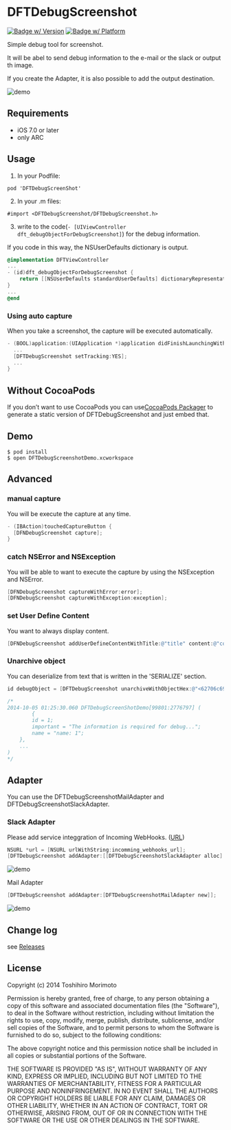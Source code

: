 # DFTDebugScreenshot
[![Badge w/ Version](http://cocoapod-badges.herokuapp.com/v/DFTDebugScreenshot/badge.png)](http://cocoadocs.org/docsets/DFTDebugScreenshot)
[![Badge w/ Platform](http://cocoapod-badges.herokuapp.com/p/DFTDebugScreenshot/badge.png)](http://cocoadocs.org/docsets/DFTDebugScreenshot)

Simple debug tool for screenshot.

It will be abel to send debug information to the e-mail or the slack or output th image.

If you create the Adapter, it is also possible to add the output destination.

![demo](https://github.com/dealforest/DFTDebugScreenShot/raw/master/images/demo.gif)

## Requirements
* iOS 7.0 or later
* only ARC

## Usage

1) In your Podfile:

```
pod 'DFTDebugScreenShot'
```

2) In your .m files:

```
#import <DFTDebugScreenshot/DFTDebugScreenshot.h>
```

3) write to the code(`- [UIViewController dft_debugObjectForDebugScreenshot]`) for the debug information.

If you code in this way, the NSUserDefaults dictionary is output.
```objective-c
@implementation DFTViewController
... 
- (id)dft_debugObjectForDebugScreenshot {
    return [[NSUserDefaults standardUserDefaults] dictionaryRepresentation];
}
...
@end
```

### Using auto capture
When you take a screenshot, the capture will be executed automatically.

```objective-c
- (BOOL)application:(UIApplication *)application didFinishLaunchingWithOptions:(NSDictionary *)launchOptions {
  ...
  [DFTDebugScreenshot setTracking:YES];
  ...
}
```

## Without CocoaPods

If you don’t want to use CocoaPods you can use[CocoaPods Packager](https://github.com/CocoaPods/cocoapods-packager) to generate a static version of DFTDebugScreenshot and just embed that.

## Demo

```shell
$ pod install
$ open DFTDebugScreenshotDemo.xcworkspace
```

## Advanced

### manual capture
You will be execute the capture  at any time.

```objective-c
- (IBAction)touchedCaptureButton {
  [DFNDebugScreenshot capture];
}
```

### catch NSError and NSException
You will be able to  want to execute the capture by using the NSException and NSError.

```objective-c
[DFNDebugScreenshot captureWithError:error];
[DFNDebugScreenshot captureWithException:exception];
```

### set User Define Content
You want to always display content.

```objective-c
[DFNDebugScreenshot addUserDefineContentWithTitle:@"title" content:@"content"]
```

### Unarchive object
You can deserialize from text that is written in the 'SERIALIZE' section.

```objective-c
id debugObject = [DFTDebugScreenshot unarchiveWithObjectHex:@"<62706c69 73743030 d4010203 040506bb bc582476 65727369 6f6e5824 6f626a65 63747359 24617263 68697665 72542474 6f701200 0186a0af 102c0708 19242526 2728292a 313b3c3d 47484953 54555f60 616b6c6d 77787983 84858f90 919b9c9d a7a8a9b3 b4b55524 6e756c6c d2090a0b 185a4e53 2e6f626a 65637473 5624636c 617373ac 0c0d0e0f 10111213 14151617 8002800a 800d8010 80138016 8019801c 801f8022 80258028 802bd31a 090a1b1f 23574e53 2e6b6579 73a31c1d 1e800380 048005a3 20212280 06800780 08800952 6964546e 616d6559 696d706f 7274616e 74100157 6e616d65 3a20315f 10285468 6520696e 666f726d 6174696f 6e206973 20726571 75697265 6420666f 72206465 6275672e 2e2ed22b 2c2d2e5a 24636c61 73736e61 6d655824 636c6173 7365735c 4e534469 6374696f 6e617279 a22f305c 4e534469 6374696f 6e617279 584e534f 626a6563 74d31a09 0a323623 a31c1d1e 80038004 8005a337 3822800b 800c8008 80091002 576e616d 653a2032 d31a090a 3e4223a3 1c1d1e80 03800480 05a34344 22800e80 0f800880 09100357 6e616d65 3a2033d3 1a090a4a 4e23a31c 1d1e8003 80048005 a34f5022 80118012 80088009 1004576e 616d653a 2034d31a 090a565a 23a31c1d 1e800380 048005a3 5b5c2280 14801580 08800910 05576e61 6d653a20 35d31a09 0a626623 a31c1d1e 80038004 8005a367 68228017 80188008 80091006 576e616d 653a2036 d31a090a 6e7223a3 1c1d1e80 03800480 05a37374 22801a80 1b800880 09100757 6e616d65 3a2037d3 1a090a7a 7e23a31c 1d1e8003 80048005 a37f8022 801d801e 80088009 1008576e 616d653a 2038d31a 090a868a 23a31c1d 1e800380 048005a3 8b8c2280 20802180 08800910 09576e61 6d653a20 39d31a09 0a929623 a31c1d1e 80038004 8005a397 98228023 80248008 8009100a 586e616d 653a2031 30d31a09 0a9ea223 a31c1d1e 80038004 8005a3a3 a4228026 80278008 8009100b 586e616d 653a2031 31d31a09 0aaaae23 a31c1d1e 80038004 8005a3af b0228029 802a8008 8009100c 586e616d 653a2031 32d22b2c b6b75e4e 534d7574 61626c65 41727261 79a3b8b9 ba5e4e53 4d757461 626c6541 72726179 574e5341 72726179 584e534f 626a6563 745f100f 4e534b65 79656441 72636869 766572d1 bdbe5472 6f6f7480 01000800 11001a00 23002d00 32003700 66006c00 71007c00 83009000 92009400 96009800 9a009c00 9e00a000 a200a400 a600a800 aa00b100 b900bd00 bf00c100 c300c700 c900cb00 cd00cf00 d200d700 e100e300 eb011601 1b012601 2f013c01 3f014c01 55015c01 60016201 64016601 6a016c01 6e017001 72017401 7c018301 87018901 8b018d01 91019301 95019701 99019b01 a301aa01 ae01b001 b201b401 b801ba01 bc01be01 c001c201 ca01d101 d501d701 d901db01 df01e101 e301e501 e701e901 f101f801 fc01fe02 00020202 06020802 0a020c02 0e021002 18021f02 23022502 27022902 2d022f02 31023302 35023702 3f024602 4a024c02 4e025002 54025602 58025a02 5c025e02 66026d02 71027302 75027702 7b027d02 7f028102 83028502 8d029402 98029a02 9c029e02 a202a402 a602a802 aa02ac02 b502bc02 c002c202 c402c602 ca02cc02 ce02d002 d202d402 dd02e402 e802ea02 ec02ee02 f202f402 f602f802 fa02fc03 05030a03 19031d03 2c033403 3d034f03 52035700 00000000 00020100 00000000 0000bf00 00000000 00000000 00000000 000359>"];

/*
2014-10-05 01:25:30.060 DFTDebugScreenShotDemo[99801:2776797] (
        {
        id = 1;
        important = "The information is required for debug...";
        name = "name: 1";
    },
    ...
)
*/
```

## Adapter
You can use the DFTDebugScreenshotMailAdapter and DFTDebugScreenshotSlackAdapter.

### Slack Adapter
Please add service integgration of Incoming WebHooks. ([URL](https://my.slack.com/services/new/incoming-webhook))

```objective-c
NSURL *url = [NSURL urlWithString:incomming_webhooks_url];
[DFTDebugScreenshot addAdapter:[[DFTDebugScreenshotSlackAdapter alloc] initWithIncomingWebHookURL:incomming_url]];
```
![demo](https://github.com/dealforest/DFTDebugScreenShot/raw/master/images/slack_adapter.png)

Mail Adapter

```objective-c
[DFTDebugScreenshot addAdapter:[DFTDebugScreenshotMailAdapter new]];
```
![demo](https://github.com/dealforest/DFTDebugScreenShot/raw/master/images/mail_adapter.png)

## Change log

see [Releases](https://github.com/dealforest/DFTDebugScreenshot/releases)

## License

Copyright (c) 2014 Toshihiro Morimoto

Permission is hereby granted, free of charge, to any person obtaining a copy of this software and associated documentation files (the "Software"), to deal in the Software without restriction, including without limitation the rights to use, copy, modify, merge, publish, distribute, sublicense, and/or sell copies of the Software, and to permit persons to whom the Software is furnished to do so, subject to the following conditions:

The above copyright notice and this permission notice shall be included in all copies or substantial portions of the Software.

THE SOFTWARE IS PROVIDED "AS IS", WITHOUT WARRANTY OF ANY KIND, EXPRESS OR IMPLIED, INCLUDING BUT NOT LIMITED TO THE WARRANTIES OF MERCHANTABILITY, FITNESS FOR A PARTICULAR PURPOSE AND NONINFRINGEMENT. IN NO EVENT SHALL THE AUTHORS OR COPYRIGHT HOLDERS BE LIABLE FOR ANY CLAIM, DAMAGES OR OTHER LIABILITY, WHETHER IN AN ACTION OF CONTRACT, TORT OR OTHERWISE, ARISING FROM, OUT OF OR IN CONNECTION WITH THE SOFTWARE OR THE USE OR OTHER DEALINGS IN THE SOFTWARE.
